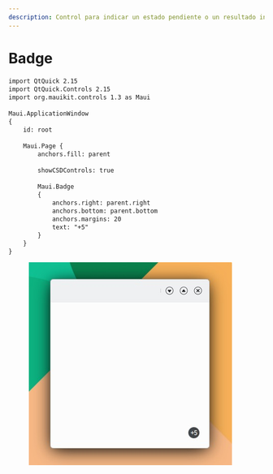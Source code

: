 ```yaml
---
description: Control para indicar un estado pendiente o un resultado informativo.
---
```


# Badge

```
import QtQuick 2.15
import QtQuick.Controls 2.15
import org.mauikit.controls 1.3 as Maui

Maui.ApplicationWindow
{
    id: root

    Maui.Page {
        anchors.fill: parent

        showCSDControls: true

        Maui.Badge
        {
            anchors.right: parent.right
            anchors.bottom: parent.bottom
            anchors.margins: 20
            text: "+5"
        }
    }
}
```

<figure><img src="../../.gitbook/assets/Controls-Badge.jpg" alt=""><figcaption></figcaption></figure>
